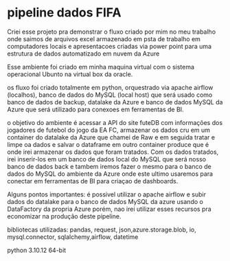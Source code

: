 # pipeline dados FIFA

Criei esse projeto pra demonstrar o fluxo criado
por mim no meu trabalho onde saimos de arquivos
excel armazenado em psta de trabalho em computadores locais
e apresentacoes criadas via power point para uma
estrutura de dados automatizado em nuvem da Azure

Esse ambiente foi criado em minha maquina 
virtual com o sistema operacional Ubunto
na virtual box da oracle.

os fluxo foi criado totalmente em python,
orquestrado via apache airflow (localhos),
banco de dados do MySQL (local host) que será
usado como banco de dados de backup,
datalake da Azure e banco de dados MySQL da Azure
que será utilizado para conexoes em ferramentas de BI.

o objetivo do ambiente é acessar a API
do site futeDB com informações dos jogadores
de futebol do jogo da EA FC, armazenar os dados
cru em um container do datalake da Azure
que chamei de Raw e em seguida tratar e limpe oa dados
e salvar o dataframe em outro container
produce que é onde irei armazenar os dados
que foram tratados. Com os dados tratados,
irei inserir-los em um banco de dados local
do MySQL que será nosso banco de dados back
e tambem iremos fazer o mesmo para o banco
de dados do MySQL do ambiente da Azure onde este ultimo
usaremos para conectar em ferramentas de BI
para criaçao de dashboards.

Alguns pontos importantes:
é possivel utilizar o apache airflow e subir
dados do datalake para o banco de dados MySQL
da azure usando o DataFactory da propria Azure porém,
nao irei utilizar esses recursos pra economizar 
na produção deste pipeline.

bibliotecas utilizadas:
pandas, request, json,azure.storage.blob,
io, mysql.connector, sqlalchemy,airflow,
datetime

python 3.10.12 64-bit




